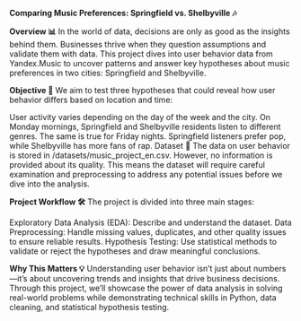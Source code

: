 **Comparing Music Preferences: Springfield vs. Shelbyville 🎶**

**Overview 📊**
In the world of data, decisions are only as good as the insights behind them. Businesses thrive when they question assumptions and validate them with data. This project dives into user behavior data from Yandex.Music to uncover patterns and answer key hypotheses about music preferences in two cities: Springfield and Shelbyville.

**Objective 🎯**
We aim to test three hypotheses that could reveal how user behavior differs based on location and time:

User activity varies depending on the day of the week and the city.
On Monday mornings, Springfield and Shelbyville residents listen to different genres. The same is true for Friday nights.
Springfield listeners prefer pop, while Shelbyville has more fans of rap.
Dataset 📂
The data on user behavior is stored in /datasets/music_project_en.csv. However, no information is provided about its quality. This means the dataset will require careful examination and preprocessing to address any potential issues before we dive into the analysis.

**Project Workflow 🛠️**
The project is divided into three main stages:

Exploratory Data Analysis (EDA): Describe and understand the dataset.
Data Preprocessing: Handle missing values, duplicates, and other quality issues to ensure reliable results.
Hypothesis Testing: Use statistical methods to validate or reject the hypotheses and draw meaningful conclusions.

**Why This Matters 💡**
Understanding user behavior isn’t just about numbers—it’s about uncovering trends and insights that drive business decisions. Through this project, we’ll showcase the power of data analysis in solving real-world problems while demonstrating technical skills in Python, data cleaning, and statistical hypothesis testing.
